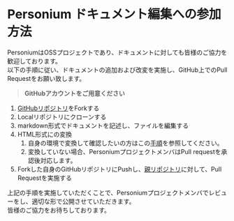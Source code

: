 #  Personium ドキュメント編集への参加方法

PersoniumはOSSプロジェクトであり、ドキュメントに対しても皆様のご協力を歓迎しております。<br>
以下の手順に従い、ドキュメントの追加および改変を実施し、GitHub上でのPull Requestをお願い致します。


> __GitHubアカウントをご用意ください__

1. [GitHubリポジトリ](https://github.com/personium/personium.github.io)をForkする
1. Localリポジトリにクローンする
1. markdown形式でドキュメントを記述し、ファイルを編集する
1. HTML形式にの変換  
    1. 自身の環境で変換して確認したいの方はこの[手順](https://gist.github.com/dixonsiu/28c473f93722e586e6d53b035923967c)を参照してください。  
    1. 変換していない場合、PersoniumプロジェクトメンバはPull requestを承認後対応します。
1. Forkした自身のGitHubリポジトリにPushし、[親リポジトリ](https://github.com/personium/personium.github.io)に対して、Pull Requestを実施する


上記の手順を実施していただくことで、Personiumプロジェクトメンバでレビューをし、適切な形で公開させていただきます。<br>
皆様のご協力をお待ちしております。